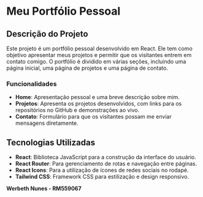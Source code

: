 # Meu Portfólio Pessoal

## Descrição do Projeto

Este projeto é um portfólio pessoal desenvolvido em React. Ele tem como objetivo apresentar meus projetos e permitir que os visitantes entrem em contato comigo. O portfólio é dividido em várias seções, incluindo uma página inicial, uma página de projetos e uma página de contato.

### Funcionalidades

- **Home**: Apresentação pessoal e uma breve descrição sobre mim.
- **Projetos**: Apresenta os projetos desenvolvidos, com links para os repositórios no GitHub e demonstrações ao vivo.
- **Contato**: Formulário para que os visitantes possam me enviar mensagens diretamente.

## Tecnologias Utilizadas

- **React**: Biblioteca JavaScript para a construção da interface do usuário.
- **React Router**: Para gerenciamento de rotas e navegação entre páginas.
- **React Icons**: Para a utilização de ícones de redes sociais no rodapé.
- **Tailwind CSS**: Framework CSS para estilização e design responsivo.



**Werbeth Nunes - RM559067**
